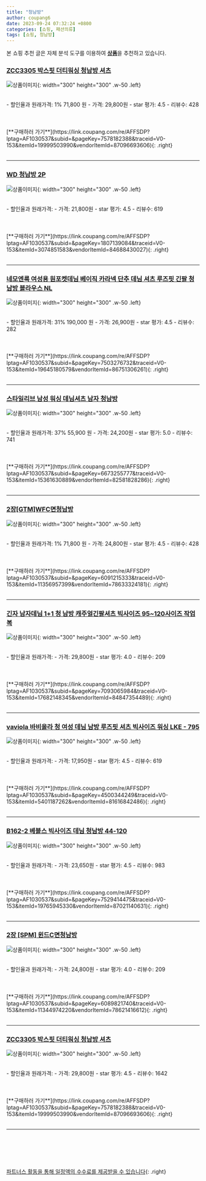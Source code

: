 ```yaml
---
title: "청남방"
author: coupang6
date: 2023-09-24 07:32:24 +0800
categories: [쇼핑, 패션의류]
tags: [쇼핑, 청남방]
---
```


본 쇼핑 추천 글은 자체 분석 도구를 이용하여 [**상품**](https://link.coupang.com/a/bao1ui)을 추천하고 있습니다.

### [ZCC3305 박스핏 더티워싱 청남방 셔츠](https://link.coupang.com/re/AFFSDP?lptag=AF1030537&subid=&pageKey=7578182388&traceid=V0-153&itemId=19999503990&vendorItemId=87096693606)

![상품이미지](https://thumbnail9.coupangcdn.com/thumbnails/remote/230x230ex/image/vendor_inventory/ac01/83ad6f6e548f16babbc057a7993ad204602bc5fa778852a507a14642b920.jpg){: width="300" height="300" .w-50 .left}


<br>
- 할인율과 원래가격: 1%  71,800   원
- 가격: 29,800원
- star 평가: 4.5
- 리뷰수: 428
<br>
<br>
<br>
<br>
[**구매하러 가기**](https://link.coupang.com/re/AFFSDP?lptag=AF1030537&subid=&pageKey=7578182388&traceid=V0-153&itemId=19999503990&vendorItemId=87096693606){: .right}
<br>
<br>

---

### [WD 청남방 2P](https://link.coupang.com/re/AFFSDP?lptag=AF1030537&subid=&pageKey=1807139084&traceid=V0-153&itemId=3074851583&vendorItemId=84688430027)

![상품이미지](https://thumbnail6.coupangcdn.com/thumbnails/remote/230x230ex/image/vendor_inventory/79ee/b18f716a002acdd9752f17a196465c69a8e56b4a8b689052dbbd8a2f2c48.jpg){: width="300" height="300" .w-50 .left}


<br>
- 할인율과 원래가격: 
- 가격: 21,800원
- star 평가: 4.5
- 리뷰수: 619
<br>
<br>
<br>
<br>
[**구매하러 가기**](https://link.coupang.com/re/AFFSDP?lptag=AF1030537&subid=&pageKey=1807139084&traceid=V0-153&itemId=3074851583&vendorItemId=84688430027){: .right}
<br>
<br>

---

### [네모엔룩 여성용 원포켓데님 베이직 카라넥 단추 데님 셔츠 루즈핏 긴팔 청남방 블라우스 NL](https://link.coupang.com/re/AFFSDP?lptag=AF1030537&subid=&pageKey=7503276732&traceid=V0-153&itemId=19645180579&vendorItemId=86751306261)

![상품이미지](https://thumbnail10.coupangcdn.com/thumbnails/remote/230x230ex/image/vendor_inventory/b212/23b1a65fae02ecb4beb518567b378466a548c67176c9122a6c8f867de406.jpg){: width="300" height="300" .w-50 .left}


<br>
- 할인율과 원래가격: 31%  190,000   원
- 가격: 26,900원
- star 평가: 4.5
- 리뷰수: 282
<br>
<br>
<br>
<br>
[**구매하러 가기**](https://link.coupang.com/re/AFFSDP?lptag=AF1030537&subid=&pageKey=7503276732&traceid=V0-153&itemId=19645180579&vendorItemId=86751306261){: .right}
<br>
<br>

---

### [스타일리브 남성 워싱 데님셔츠 남자 청남방](https://link.coupang.com/re/AFFSDP?lptag=AF1030537&subid=&pageKey=6673255777&traceid=V0-153&itemId=15361630889&vendorItemId=82581828286)

![상품이미지](https://thumbnail7.coupangcdn.com/thumbnails/remote/230x230ex/image/vendor_inventory/02ce/e9e2016c5f170222711a1cf5ab969df0a03f2182f94ba066aa241ec06d17.jpg){: width="300" height="300" .w-50 .left}


<br>
- 할인율과 원래가격: 37%  55,900   원
- 가격: 24,200원
- star 평가: 5.0
- 리뷰수: 741
<br>
<br>
<br>
<br>
[**구매하러 가기**](https://link.coupang.com/re/AFFSDP?lptag=AF1030537&subid=&pageKey=6673255777&traceid=V0-153&itemId=15361630889&vendorItemId=82581828286){: .right}
<br>
<br>

---

### [2장[GTM]WFC면청남방](https://link.coupang.com/re/AFFSDP?lptag=AF1030537&subid=&pageKey=6091215333&traceid=V0-153&itemId=11356957399&vendorItemId=78633324181)

![상품이미지](https://thumbnail7.coupangcdn.com/thumbnails/remote/230x230ex/image/vendor_inventory/789f/e42d8658d5a443c9491d1c413d4f04f22b0ade443aa17a0da8194b6ab56f.jpg){: width="300" height="300" .w-50 .left}


<br>
- 할인율과 원래가격: 1%  71,800   원
- 가격: 24,800원
- star 평가: 4.5
- 리뷰수: 428
<br>
<br>
<br>
<br>
[**구매하러 가기**](https://link.coupang.com/re/AFFSDP?lptag=AF1030537&subid=&pageKey=6091215333&traceid=V0-153&itemId=11356957399&vendorItemId=78633324181){: .right}
<br>
<br>

---

### [긴자 남자데님 1+1 청 남방 캐주얼긴팔셔츠 빅사이즈 95~120사이즈 작업복](https://link.coupang.com/re/AFFSDP?lptag=AF1030537&subid=&pageKey=7093065984&traceid=V0-153&itemId=17682148345&vendorItemId=84847354489)

![상품이미지](https://thumbnail6.coupangcdn.com/thumbnails/remote/230x230ex/image/vendor_inventory/ab47/d979f86644819c29634c912ad1683eb46bb0b6641779aaa3b91b5afde794.jpg){: width="300" height="300" .w-50 .left}


<br>
- 할인율과 원래가격: 
- 가격: 29,800원
- star 평가: 4.0
- 리뷰수: 209
<br>
<br>
<br>
<br>
[**구매하러 가기**](https://link.coupang.com/re/AFFSDP?lptag=AF1030537&subid=&pageKey=7093065984&traceid=V0-153&itemId=17682148345&vendorItemId=84847354489){: .right}
<br>
<br>

---

### [vaviola 바비올라 청 여성 데님 남방 루즈핏 셔츠 빅사이즈 워싱 LKE - 795](https://link.coupang.com/re/AFFSDP?lptag=AF1030537&subid=&pageKey=4500344249&traceid=V0-153&itemId=5401187262&vendorItemId=81616842486)

![상품이미지](https://thumbnail7.coupangcdn.com/thumbnails/remote/230x230ex/image/vendor_inventory/eb36/f03a46b51ed5de064230eef0fb5db6c29cfea166c3cb191ec2e797410c14.jpg){: width="300" height="300" .w-50 .left}


<br>
- 할인율과 원래가격: 
- 가격: 17,950원
- star 평가: 4.5
- 리뷰수: 619
<br>
<br>
<br>
<br>
[**구매하러 가기**](https://link.coupang.com/re/AFFSDP?lptag=AF1030537&subid=&pageKey=4500344249&traceid=V0-153&itemId=5401187262&vendorItemId=81616842486){: .right}
<br>
<br>

---

### [B162-2 베블스 빅사이즈 데님 청남방 44-120](https://link.coupang.com/re/AFFSDP?lptag=AF1030537&subid=&pageKey=7529414475&traceid=V0-153&itemId=19765945330&vendorItemId=87021140631)

![상품이미지](https://thumbnail6.coupangcdn.com/thumbnails/remote/230x230ex/image/vendor_inventory/8958/de18a9a0b838ec0f0ceb72d3b2f0ad9cca6d8e169979635e762c12f32f53.jpg){: width="300" height="300" .w-50 .left}


<br>
- 할인율과 원래가격: 
- 가격: 23,650원
- star 평가: 4.5
- 리뷰수: 983
<br>
<br>
<br>
<br>
[**구매하러 가기**](https://link.coupang.com/re/AFFSDP?lptag=AF1030537&subid=&pageKey=7529414475&traceid=V0-153&itemId=19765945330&vendorItemId=87021140631){: .right}
<br>
<br>

---

### [2장 [SPM] 윈드C면청남방](https://link.coupang.com/re/AFFSDP?lptag=AF1030537&subid=&pageKey=6089821740&traceid=V0-153&itemId=11344974220&vendorItemId=78621416612)

![상품이미지](https://thumbnail6.coupangcdn.com/thumbnails/remote/230x230ex/image/vendor_inventory/e73e/6d056c1c0f49ee66535718fca8ec70b46e5d2aec5fa274a59bd11668d2f0.jpg){: width="300" height="300" .w-50 .left}


<br>
- 할인율과 원래가격: 
- 가격: 24,800원
- star 평가: 4.0
- 리뷰수: 209
<br>
<br>
<br>
<br>
[**구매하러 가기**](https://link.coupang.com/re/AFFSDP?lptag=AF1030537&subid=&pageKey=6089821740&traceid=V0-153&itemId=11344974220&vendorItemId=78621416612){: .right}
<br>
<br>

---

### [ZCC3305 박스핏 더티워싱 청남방 셔츠](https://link.coupang.com/re/AFFSDP?lptag=AF1030537&subid=&pageKey=7578182388&traceid=V0-153&itemId=19999503990&vendorItemId=87096693606)

![상품이미지](https://thumbnail9.coupangcdn.com/thumbnails/remote/230x230ex/image/vendor_inventory/ac01/83ad6f6e548f16babbc057a7993ad204602bc5fa778852a507a14642b920.jpg){: width="300" height="300" .w-50 .left}


<br>
- 할인율과 원래가격: 
- 가격: 29,800원
- star 평가: 4.5
- 리뷰수: 1642
<br>
<br>
<br>
<br>
[**구매하러 가기**](https://link.coupang.com/re/AFFSDP?lptag=AF1030537&subid=&pageKey=7578182388&traceid=V0-153&itemId=19999503990&vendorItemId=87096693606){: .right}
<br>
<br>

---
<br><br><br><br><br> [파트너스 활동을 통해 일정액의 수수료를 제공받을 수 있습니다](https://link.coupang.com/a/bao1ui){: .right}